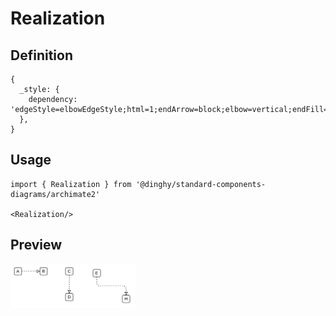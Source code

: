 # Realization

## Definition

```
{
  _style: { 
    dependency: 'edgeStyle=elbowEdgeStyle;html=1;endArrow=block;elbow=vertical;endFill=0;dashed=1',
  },
}
```

## Usage

```
import { Realization } from '@dinghy/standard-components-diagrams/archimate2'

<Realization/>
```

## Preview

<img src="./realization.png" width="200"/>
